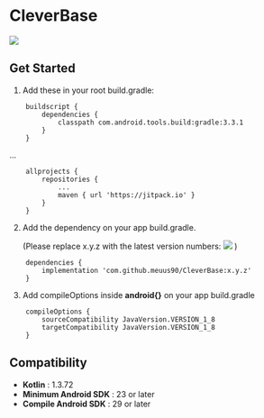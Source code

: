 # CleverBase

[![](https://jitpack.io/v/meuus90/CleverBase.svg)](https://jitpack.io/#meuus90/CleverBase)


Get Started
---

1. Add these in your root build.gradle:
    
```
    buildscript {
        dependencies {
            classpath com.android.tools.build:gradle:3.3.1
        }
    }
```    
... 
```
    allprojects {
        repositories {
            ...
            maven { url 'https://jitpack.io' }
        }
    }
```
2. Add the dependency on your app build.gradle. 
    
    (Please replace x.y.z with the latest version numbers: [![](https://jitpack.io/v/meuus90/CleverBase.svg)](https://jitpack.io/#meuus90/CleverBase) )
```
    dependencies {
        implementation 'com.github.meuus90/CleverBase:x.y.z'
    }
```
3. Add compileOptions inside **android{}** on your app build.gradle
```
    compileOptions {
        sourceCompatibility JavaVersion.VERSION_1_8
        targetCompatibility JavaVersion.VERSION_1_8
    }	
```
Compatibility
---

 * **Kotlin** : 1.3.72
 * **Minimum Android SDK** : 23 or later
 * **Compile Android SDK** : 29 or later
 
 
	
